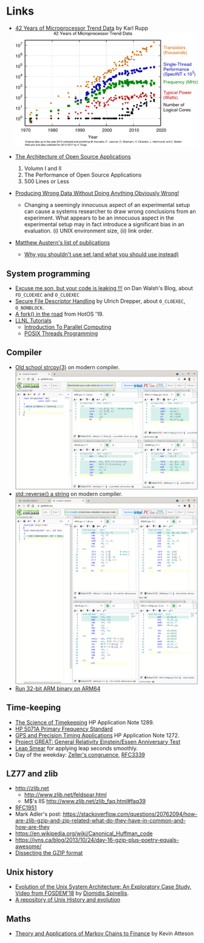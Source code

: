 # Links

* [42 Years of Microprocessor Trend Data](https://www.karlrupp.net/2018/02/42-years-of-microprocessor-trend-data/) by Karl Rupp
![42cpu](links/42-years-processor-trend.png)

* [The Architecture of Open Source Applications](http://aosabook.org)
    1. Volumn I and II
    1. The Performance of Open Source Applications
    1. 500 Lines or Less
* [Producing Wrong Data Without Doing Anything Obviously Wrong!](https://users.cs.northwestern.edu/~robby/courses/322-2013-spring/mytkowicz-wrong-data.pdf)
    *  Changing a seemingly innocuous aspect of an experimental setup can cause a systems researcher to draw wrong conclusions from an experiment. What appears to be an innocuous aspect in the experimental setup may in fact introduce a significant bias in an evaluation. (i) UNIX environment size, (ii) link order.
* [Matthew Austern's list of publications](http://lafstern.org/matt/publications.html)
    * [Why you shouldn't use set (and what you should use instead)](http://lafstern.org/matt/col1.pdf)

## System programming

* [Excuse me son, but your code is leaking !!!](https://danwalsh.livejournal.com/53603.html) on Dan Walsh's Blog, about `FD_CLOEXEC` and `O_CLOEXEC`
* [Secure File Descriptor Handling](https://udrepper.livejournal.com/20407.html) by Ulrich Drepper, about `O_CLOEXEC`, `O_NONBLOCK`.
* [A fork() in the road](https://www.microsoft.com/en-us/research/uploads/prod/2019/04/fork-hotos19.pdf) from HotOS '19.
* [LLNL Tutorials](https://hpc-tutorials.llnl.gov/)
    * [Introduction To Parallel Computing](https://hpc.llnl.gov/documentation/tutorials/introduction-parallel-computing-tutorial)
    * [POSIX Threads Programming](https://hpc-tutorials.llnl.gov/posix/)

## Compiler

* [Old school strcpy(3)](https://godbolt.org/z/jr99qncW5) on modern compiler. ![strcpy](links/strcpy-assemble.png)
* [std::reverse() a string](https://godbolt.org/z/9crsYrWo1) on modern compiler. ![strcpy](links/reverse-string.png)
* [Run 32-bit ARM binary on ARM64](https://askubuntu.com/questions/1090351/can-i-run-an-arm32-bit-app-on-an-arm64bit-platform-which-is-running-ubuntu-16-04)

## Time-keeping

* [The Science of Timekeeping](http://www.allanstime.com/Publications/DWA/Science_Timekeeping/TheScienceOfTimekeeping.pdf) HP Application Note 1289.
* [HP 5071A Primary Frequency Standard](https://ilrs.gsfc.nasa.gov/docs/timing/HP5071A.pdf)
* [GPS and Precision Timing Applications](http://leapsecond.com/hpan/an1272.pdf) HP Application Note 1272.
* [Project GREAT: General Relativity Einstein/Essen Anniversary Test](http://www.leapsecond.com/great2005/)
* [Leap Smear](https://developers.google.com/time/smear) for applying leap seconds smoothly.
* Day of the weekday: [Zeller's congruence](https://en.wikipedia.org/wiki/Zeller%27s_congruence),
  [RFC3339](https://tools.ietf.org/html/rfc3339#appendix-B)

## LZ77 and zlib
* <http://zlib.net>
    * <http://www.zlib.net/feldspar.html>
    * M$'s IIS <http://www.zlib.net/zlib_faq.html#faq39>
* [RFC1951](https://tools.ietf.org/html/rfc1951)
* Mark Adler's post: <https://stackoverflow.com/questions/20762094/how-are-zlib-gzip-and-zip-related-what-do-they-have-in-common-and-how-are-they>
* <https://en.wikipedia.org/wiki/Canonical_Huffman_code>
* <https://jvns.ca/blog/2013/10/24/day-16-gzip-plus-poetry-equals-awesome/>
* [Dissecting the GZIP format](http://www.infinitepartitions.com/art001.html)

## Unix history

* [Evolution of the Unix System Architecture: An Exploratory Case Study](https://dx.doi.org/10.1109/TSE.2019.2892149), [Video from FOSDEM'18](https://youtu.be/FbDebSinSQo) by [Diomidis Spinellis](https://www2.dmst.aueb.gr/dds/).
* [A repository of Unix History and evolution](https://www2.dmst.aueb.gr/dds/pubs/jrnl/2016-EMPSE-unix-history/html/unix-history.html)

## Maths

* [Theory and Applications of Markov Chains to Finance](http://www.atteson.com/Markov/) by Kevin Atteson
